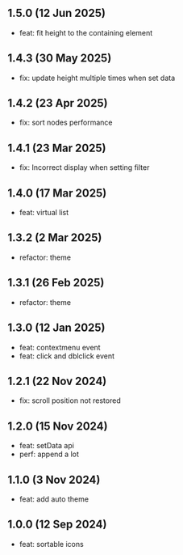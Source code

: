 ## 1.5.0 (12 Jun 2025)

* feat: fit height to the containing element

## 1.4.3 (30 May 2025)

* fix: update height multiple times when set data

## 1.4.2 (23 Apr 2025)

* fix: sort nodes performance

## 1.4.1 (23 Mar 2025)

* fix: Incorrect display when setting filter

## 1.4.0 (17 Mar 2025)

* feat: virtual list

## 1.3.2 (2 Mar 2025)

* refactor: theme

## 1.3.1 (26 Feb 2025)

* refactor: theme

## 1.3.0 (12 Jan 2025)

* feat: contextmenu event
* feat: click and dblclick event

## 1.2.1 (22 Nov 2024)

* fix: scroll position not restored

## 1.2.0 (15 Nov 2024)

* feat: setData api
* perf: append a lot

## 1.1.0 (3 Nov 2024)

* feat: add auto theme

## 1.0.0 (12 Sep 2024)

* feat: sortable icons
